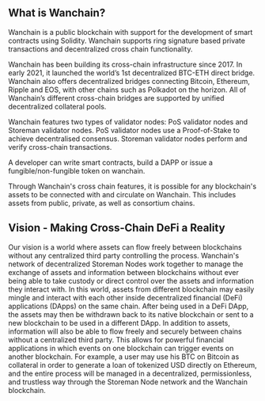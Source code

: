 ## What is Wanchain?

Wanchain is a public blockchain with support for the development of smart contracts using Solidity. Wanchain supports ring signature based private transactions and decentralized cross chain functionality.

Wanchain has been building its cross-chain infrastructure since 2017. In early 2021, it launched the world’s 1st decentralized BTC-ETH direct bridge. Wanchain also offers decentralized bridges connecting Bitcoin, Ethereum, Ripple and EOS, with other chains such as Polkadot on the horizon. All of Wanchain’s different cross-chain bridges are supported by unified decentralized collateral pools.


Wanchain features two types of validator nodes: PoS validator nodes and Storeman validator nodes. PoS validator nodes use a Proof-of-Stake to achieve decentralised consensus. Storeman validator nodes perform and verify cross-chain transactions.

A developer can write smart contracts, build a DAPP or issue a fungible/non-fungible token on wanchain. 

Through Wanchain's cross chain features, it is possible for any blockchain's assets to be connected with and circulate on Wanchain. This includes assets from public, private, as well as consortium chains.


## Vision - Making Cross-Chain DeFi a Reality

Our vision is a world where assets can flow freely between blockchains without any centralized third party controlling the process. Wanchain's network of decentralized Storeman Nodes work together to manage the exchange of assets and information between blockchains without ever being able to take custody or direct control over the assets and information they interact with. In this world, assets from different blockchain may easily mingle and interact with each other inside decentralized financial (DeFi) applications (DApps) on the same chain. After being used in a DeFi DApp, the assets may then be withdrawn back to its native blockchain or sent to a new blockchain to be used in a different DApp. In addition to assets, information will also be able to flow freely and securely between chains without a centralized third party. This allows for powerful financial applications in which events on one blockchain can trigger events on another blockchain. For example, a user may use his BTC on Bitcoin as collateral in order to generate a loan of tokenized USD directly on Ethereum, and the entire process will be managed in a decentralized, permissionless, and trustless way through the Storeman Node network and the Wanchain blockchain.

## 

